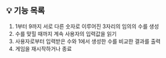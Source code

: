 ## 💡 기능 목록

1. 1부터 9까지 서로 다른 숫자로 이루어진 3자리의 임의의 수를 생성
2. 수를 맞힐 때까지 계속 사용자의 입력값을 읽기
3. 사용자로부터 입력받은 수와 1에서 생성한 수를 비교한 결과를 출력
4. 게임을 재시작하거나 종료
